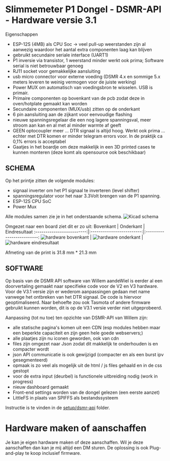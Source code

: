 # Slimmemeter P1 Dongel - DSMR-API - Hardware versie 3.1
Eigenschappen
- ESP-12S (4MB) als CPU Soc -> veel pull-up weerstanden zijn al aanwezig waardoor het aantal extra componenten laag kan blijven
- gebruikt secundaire seriale interface (UART1)
- P1 inversie via transistor, 1 weerstand minder werkt ook prima; Software serial is niet betrouwbaar genoeg
- RJ11 socket voor gemakkelijke aansluiting
- usb micro connector voor externe voeding (DSMR 4.x en sommige 5.x meters leveren te weinig vermogen voor de juiste werking)
- Power MUX om automatisch van voedingsbron te wisselen. USB is primair.
- Primaire componenten op bovenkant van de pcb zodat deze in oven/hotplate gemaakt kan worden
- Secundaire componenten (MUX/usb) zitten op de onderkant
- 6 pin aansluiting aan de zijkant voor eenvoudige flashing
- nieuwe spanningsregelaar die een nog lagere spanningsval, meer stroom aan kan en al met al minder warmte af geeft
- GEEN optocoupler meer ... DTR signaal is altijd hoog. Werkt ook prima ... echter met DTR komen er minder telegram errors voor. In de praktijk ca 0,1% errors is acceptabel
- Gaatjes in het boardje om deze makkelijk in een 3D printed cases te kunnen monteren (deze komt als opensource ook beschikbaar)

## SCHEMA
Op het printje zitten de volgende modules:
- signaal inverter om het P1 signaal te inverteren (level shifter)
- spanningsregulator voor het naar 3.3Volt brengen van de P1 spanning.
- ESP-12S CPU SoC
- Power Mux

Alle modules samen zie je in het onderstaande schema.
![Kicad schema](hardware/v3.1-kicad-schema.png) 


Omgezet naar een board ziet dit er zo uit:
Bovenkant             |  Onderkant |  Eindresultaat
:-------------------------:|:-------------------------:|:-------------------------:
![hardware bovenkant](hardware/v3.1-print-boven.png)  |  ![hardware onderkant](hardware/v3.1-print-onder.png) | ![hardware eindresultaat](hardware/v3.1-eindresultaat.jpg)

Afmeting van de print is 31.8 mm * 21.3 mm

## SOFTWARE
Op basis van de DSMR API software van Willem aandeWiel is eerder al een doorvertaling gemaakt naar specifieke code voor de V2 en V3 hardware. Voor de V3.1 versie zijn er wederom aanpassingen gedaan met name vanwege het ontbreken van het DTR signaal. De code is hiervoor geoptimaliseerd.
Naar behoefte zou ook Tasmota of andere firmware gebruikt kunnen worden, dit is op de V3.1 versie verder niet uitgeprobeerd.

Aanpassing (tot nu toe) ten opzichte van DSMR-API van Willem zijn:
- alle statische pagina's komen uit een CDN (esp modules hebben maar een beperkte capaciteit en zijn geen hele goede webservers;)
- alle plaatjes zijn nu iconen geworden, ook van cdn
- files zijn omgezet naar Json zodat dit makkelijk te onderhouden is en compacter wordt
- json API communicatie is ook gewijzigd (compacter en als een burst ipv gesegmenteerd)
- opmaak is zo veel als mogelijk uit de html / js files gehaald en in de css gestopt
- voor de extra input (deurbel) is functionele uitbreiding nodig (work in progress)
- nieuw dashboard gemaakt
- Front-end settings worden van de dongel gelezen (een eerste aanzet)
- LittleFS in plaats van SPIFFS als bestandssysteem

Instructie is te vinden in de [setup/dsmr-api](setup/dsmr-api/README.md) folder.

# Hardware maken of aanschaffen
Je kan je eigen hardware maken of deze aanschaffen. Wil je deze aanschaffen dan kan je mij altijd een DM sturen. De oplossing is ook Plug-and-play te koop inclusief firmware.